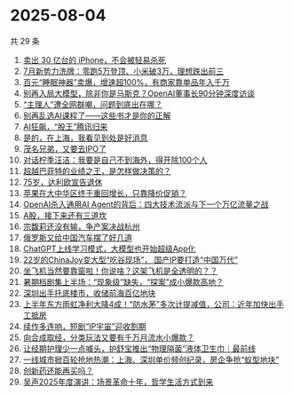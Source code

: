 # 2025-08-04

共 29 条

<!-- BEGIN 36KR -->
<!-- 最后更新时间 2025-08-04 03:22:10 +0800 -->
1. [卖出 30 亿台的 iPhone，不会被轻易杀死](https://36kr.com/p/3405472832097664)
1. [7月新势力洗牌：零跑5万登顶、小米破3万，理想跌出前三](https://36kr.com/p/3405110460092036)
1. [百元“睡眠神器”卖爆，增速超100%，有商家靠单品年入千万](https://36kr.com/p/3405711697333636)
1. [别再入局大模型，除非你是马斯克？OpenAI董事长90分钟深度访谈](https://36kr.com/p/3406437061987972)
1. [“主理人”遭全网群嘲，问题到底出在哪？](https://36kr.com/p/3405025384402560)
1. [别再乱选AI课程了——这些书才是你的正解](https://36kr.com/p/3378474084538880)
1. [AI狂飙，“股王”腾讯归来](https://36kr.com/p/3405171858640513)
1. [是的，在上海，我看见到处是好消息](https://36kr.com/p/3403762921082503)
1. [茂名兄弟，又要去IPO了](https://36kr.com/p/3406740607602052)
1. [对话柠季汪洁：我要是自己不到海外，得开除100个人](https://36kr.com/p/3403764196085126)
1. [超越巴菲特的业绩之王，是怎样做决策的？](https://36kr.com/p/3401113517853061)
1. [75岁，达利欧宣告退休](https://36kr.com/p/3405374465379969)
1. [苹果在大中华区终于重回增长，只靠降价促销？](https://36kr.com/p/3405377219825026)
1. [OpenAI杀入通用AI Agent的背后：四大技术流派与下一个万亿流量之战](https://36kr.com/p/3406722528172417)
1. [A股，接下来还有三道坎](https://36kr.com/p/3405601907051906)
1. [宗馥莉还没有输，争产案决战杭州](https://36kr.com/p/3405396125273733)
1. [俄罗斯又给中国汽车摆了好几道](https://36kr.com/p/3406398921428614)
1. [ChatGPT上线学习模式，大模型也开始超级App化](https://36kr.com/p/3405513190903424)
1. [22岁的ChinaJoy变大型“吃谷现场”， 国产IP要打造“中国万代”](https://36kr.com/p/3405486801210754)
1. [坐飞机当然要靠窗啦！你说啥？这架飞机是全透明的？？](https://36kr.com/p/3405649586163331)
1. [暑期档剧集上半场：“现象级”缺失，“探案”成小爆款高地？](https://36kr.com/p/3404411552648841)
1. [深圳出手托底楼市，收储前海百亿地块](https://36kr.com/p/3400903794739588)
1. [上半年东方雨虹净利大降4成！“防水茅”多次计提减值，公司：近年加快出手工抵房](https://36kr.com/p/3405377220021897)
1. [续作多连响，短剧“IP宇宙”迎收割期](https://36kr.com/p/3404255886577281)
1. [向合成取经，分类玩法又要有千万月流水小爆款？](https://36kr.com/p/3404361828126339)
1. [让经期护理少一点噱头，护舒宝推出“物理隔菌”液体卫生巾｜最前线](https://36kr.com/p/3403994763251329)
1. [一线城市掀百轮抢地热潮：上海、深圳单价频创纪录，房企争抢“蚁型地块”](https://36kr.com/p/3401276987754886)
1. [创新药还能再买吗？](https://36kr.com/p/3404943242071684)
1. [吴声2025年度演讲：场景革命十年，哲学生活方式到来](https://36kr.com/p/3407126398045568)
<!-- END 36KR -->